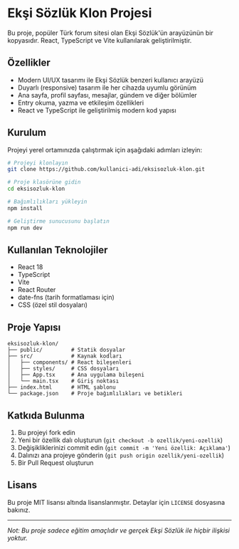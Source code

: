 # Ekşi Sözlük Klon Projesi

Bu proje, popüler Türk forum sitesi olan Ekşi Sözlük'ün arayüzünün bir kopyasıdır. React, TypeScript ve Vite kullanılarak geliştirilmiştir.

## Özellikler

- Modern UI/UX tasarımı ile Ekşi Sözlük benzeri kullanıcı arayüzü
- Duyarlı (responsive) tasarım ile her cihazda uyumlu görünüm
- Ana sayfa, profil sayfası, mesajlar, gündem ve diğer bölümler
- Entry okuma, yazma ve etkileşim özellikleri
- React ve TypeScript ile geliştirilmiş modern kod yapısı

## Kurulum

Projeyi yerel ortamınızda çalıştırmak için aşağıdaki adımları izleyin:

```bash
# Projeyi klonlayın
git clone https://github.com/kullanici-adi/eksisozluk-klon.git

# Proje klasörüne gidin
cd eksisozluk-klon

# Bağımlılıkları yükleyin
npm install

# Geliştirme sunucusunu başlatın
npm run dev
```

## Kullanılan Teknolojiler

- React 18
- TypeScript
- Vite
- React Router
- date-fns (tarih formatlaması için)
- CSS (özel stil dosyaları)

## Proje Yapısı

```
eksisozluk-klon/
├── public/         # Statik dosyalar
├── src/            # Kaynak kodları
│   ├── components/ # React bileşenleri
│   ├── styles/     # CSS dosyaları
│   ├── App.tsx     # Ana uygulama bileşeni
│   └── main.tsx    # Giriş noktası
├── index.html      # HTML şablonu
└── package.json    # Proje bağımlılıkları ve betikleri
```

## Katkıda Bulunma

1. Bu projeyi fork edin
2. Yeni bir özellik dalı oluşturun (`git checkout -b ozellik/yeni-ozellik`)
3. Değişikliklerinizi commit edin (`git commit -m 'Yeni özellik: Açıklama'`)
4. Dalınızı ana projeye gönderin (`git push origin ozellik/yeni-ozellik`)
5. Bir Pull Request oluşturun

## Lisans

Bu proje MIT lisansı altında lisanslanmıştır. Detaylar için `LICENSE` dosyasına bakınız.

---

_Not: Bu proje sadece eğitim amaçlıdır ve gerçek Ekşi Sözlük ile hiçbir ilişkisi yoktur._
